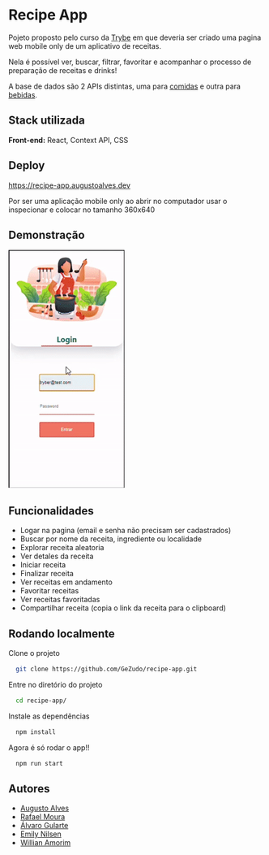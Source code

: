 
# Recipe App

Pojeto proposto pelo curso da [Trybe](https://betrybe.com) em que deveria ser criado uma pagina web mobile only de um aplicativo de receitas.

Nela é possível ver, buscar, filtrar, favoritar e acompanhar o processo de preparação de receitas e drinks!

A base de dados são 2 APIs distintas, uma para [comidas](https://www.themealdb.com/) e outra para [bebidas](https://www.thecocktaildb.com/).

## Stack utilizada

**Front-end:** React, Context API, CSS



## Deploy

<https://recipe-app.augustoalves.dev>

Por ser uma aplicação mobile only ao abrir no computador usar o inspecionar e colocar no tamanho 360x640


## Demonstração

![](https://github.com/GeZudo/recipe-app/blob/main/demo.gif?raw=true)


## Funcionalidades

- Logar na pagina (email e senha não precisam ser cadastrados)
- Buscar por nome da receita, ingrediente ou localidade
- Explorar receita aleatoria
- Ver detales da receita
- Iniciar receita
- Finalizar receita
- Ver receitas em andamento
- Favoritar receitas
- Ver receitas favoritadas
- Compartilhar receita (copia o link da receita para o clipboard)


## Rodando localmente

Clone o projeto

```bash
  git clone https://github.com/GeZudo/recipe-app.git
```

Entre no diretório do projeto

```bash
  cd recipe-app/
```

Instale as dependências

```bash
  npm install
```

Agora é só rodar o app!!

```bash
  npm run start
```


## Autores

- [Augusto Alves](https://github.com/GeZudo)
- [Rafael Moura](https://github.com/RafaelMoura11)
- [Álvaro Gularte](https://github.com/alvarogularte)
- [Emily Nilsen](https://github.com/EmilyNilsen)
- [Willian Amorim](https://github.com/WillianAmorim)

